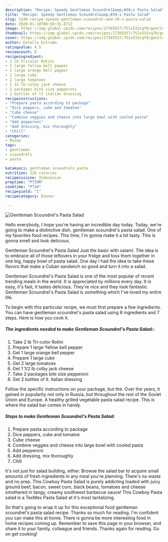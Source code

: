 ```yaml
---
description: "Recipe: Speedy Gentleman Scoundrel&amp;#39;s Pasta Salad"
title: "Recipe: Speedy Gentleman Scoundrel&amp;#39;s Pasta Salad"
slug: 5246-recipe-speedy-gentleman-scoundrel-and-39-s-pasta-salad
date: 2020-01-10T08:58:15.871Z
image: https://img-global.cpcdn.com/recipes/17365557/751x532cq70/gentleman-scoundrels-pasta-salad-recipe-main-photo.jpg
thumbnail: https://img-global.cpcdn.com/recipes/17365557/751x532cq70/gentleman-scoundrels-pasta-salad-recipe-main-photo.jpg
cover: https://img-global.cpcdn.com/recipes/17365557/751x532cq70/gentleman-scoundrels-pasta-salad-recipe-main-photo.jpg
author: Estella Estrada
ratingvalue: 4.5
reviewcount: 8
recipeingredient:
- 2 lb Tricolor Rotini
- 1 large Yellow bell pepper
- 1 large orange bell pepper
- 1 large cuke
- 2 large tomatoes
- 1 12 lb colby jack cheese
- 2 packages bite size pepperoni
- 2 bottles of lt italian dressing
recipeinstructions:
- "Prepare pasta according to package"
- "Dice peppers, cuke and tomatoe"
- "Cube cheese"
- "Combine veggies and cheese into large bowl with cooled pasta"
- "Add pepperoni"
- "Add dressing, mix thoroughly"
- "Chill"
categories:
- Resep
tags:
- gentleman
- scoundrels
- pasta

katakunci: gentleman scoundrels pasta
nutrition: 126 calories
recipecuisine: Indonesian
preptime: "PT29M"
cooktime: "PT1H"
recipeyield: "1"
recipecategory: Dinner

---
```



![Gentleman Scoundrel&#39;s Pasta Salad](https://img-global.cpcdn.com/recipes/17365557/751x532cq70/gentleman-scoundrels-pasta-salad-recipe-main-photo.jpg)

Hello everybody, I hope you're having an incredible day today. Today, we're going to make a distinctive dish, gentleman scoundrel&#39;s pasta salad. One of my favorites food recipes. This time, I'm gonna make it a bit tasty. This is gonna smell and look delicious.

Gentleman Scoundrel&#39;s Pasta Salad Just the basic with salami. The idea is to embrace all of those leftovers in your fridge and toss them together in one big, happy bowl of pasta salad. One day I had the idea to take these flavors that make a Cuban sandwich so good and turn it into a salad.

Gentleman Scoundrel&#39;s Pasta Salad is one of the most popular of recent trending meals in the world. It is appreciated by millions every day. It is easy, it's fast, it tastes delicious. They're nice and they look fantastic. Gentleman Scoundrel&#39;s Pasta Salad is something which I've loved my entire life.


To begin with this particular recipe, we must first prepare a few ingredients. You can have gentleman scoundrel&#39;s pasta salad using 8 ingredients and 7 steps. Here is how you cook it.

##### The ingredients needed to make Gentleman Scoundrel&#39;s Pasta Salad::

1. Take 2 lb Tri-color Rotini
1. Prepare 1 large Yellow bell pepper
1. Get 1 large orange bell pepper
1. Prepare 1 large cuke
1. Get 2 large tomatoes
1. Get 1 1/2 lb colby jack cheese
1. Take 2 packages bite size pepperoni
1. Get 2 bottles of lt. italian dressing


Follow the specific instructions on your package, but the. Over the years, it gained in popularity not only in Russia, but throughout the rest of the Soviet Union and Europe. A healthy grilled vegetable pasta salad recipe. This is where the salad bar comes in handy. 

##### Steps to make Gentleman Scoundrel&#39;s Pasta Salad:

1. Prepare pasta according to package
1. Dice peppers, cuke and tomatoe
1. Cube cheese
1. Combine veggies and cheese into large bowl with cooled pasta
1. Add pepperoni
1. Add dressing, mix thoroughly
1. Chill


It&#39;s not just for salad building, either. Browse the salad bar to acquire small amounts of fresh ingredients in any meal you&#39;re planning. There&#39;s no waste and no prep. This Cowboy Pasta Salad is purely addicting loaded with juicy ground beef, bacon, sweet corn, black beans, tomatoes and cheese smothered in tangy, creamy southwest barbecue sauce! This Cowboy Pasta salad is a TexMex Pasta Salad at it&#39;s most tantalizing. 

So that's going to wrap it up for this exceptional food gentleman scoundrel&#39;s pasta salad recipe. Thanks so much for reading. I'm confident you can make this at home. There is gonna be more interesting food in home recipes coming up. Remember to save this page in your browser, and share it to your family, colleague and friends. Thanks again for reading. Go on get cooking!

